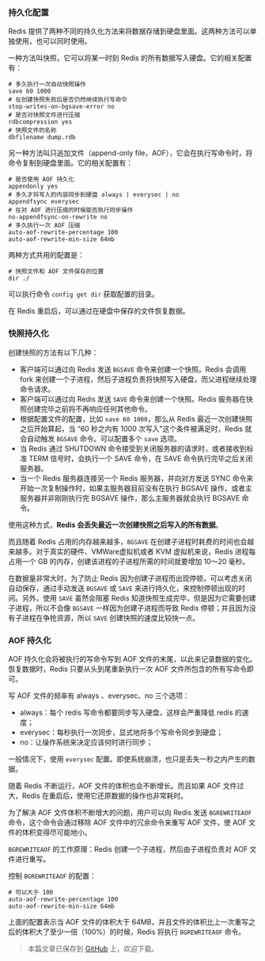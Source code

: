 ### 持久化配置

Redis 提供了两种不同的持久化方法来将数据存储到硬盘里面。这两种方法可以单独使用，也可以同时使用。

一种方法叫快照，它可以将某一时刻 Redis 的所有数据写入硬盘。它的相关配置有：

```properties
# 多久执行一次自动快照操作
save 60 1000
# 在创建快照失败后是否仍然继续执行写命令
stop-writes-on-bgsave-error no
# 是否对快照文件进行压缩
rdbcompression yes
# 快照文件的名称
dbfilename dump.rdb
```

另一种方法叫只追加文件（append-only file，AOF），它会在执行写命令时，将命令复制到硬盘里面。它的相关配置有：

```properties
# 是否使用 AOF 持久化
appendonly yes
# 多久才将写入的内容同步到硬盘 always | everysec | no
appendfsync everysec
# 在对 AOF 进行压缩的时候能否执行同步操作
no-appendfsync-on-rewrite no
# 多久执行一次 AOF 压缩
auto-aof-rewrite-percentage 100
auto-aof-rewrite-min-size 64mb
```

两种方式共用的配置是：

```properties
# 快照文件和 AOF 文件保存的位置
dir ./
```

可以执行命令 `config get dir` 获取配置的目录。

在 Redis 重启后，可以通过在硬盘中保存的文件恢复数据。

### 快照持久化

创建快照的方法有以下几种：

- 客户端可以通过向 Redis 发送 `BGSAVE` 命令来创建一个快照。Redis 会调用 fork 来创建一个子进程，然后子进程负责将快照写入硬盘，而父进程继续处理命令请求。
- 客户端可以通过向 Redis 发送 `SAVE` 命令来创建一个快照。Redis 服务器在快照创建完毕之前将不再响应任何其他命令。
- 根据配置文件的配置，比如 `save 60 1000`，那么从 Redis 最近一次创建快照之后开始算起，当 “60 秒之内有 1000 次写入"这个条件被满足时，Redis 就会自动触发 `BGSAVE` 命令。可以配置多个 `save` 选项。
- 当 Redis 通过 SHUTDOWN 命令接受到关闭服务器的请求时，或者接收到标准 TERM 信号时，会执行一个 SAVE 命令，在 SAVE 命令执行完毕之后关闭服务器。
- 当一个 Redis 服务器连接另一个 Redis 服务器，并向对方发送 SYNC 命令来开始一次复制操作时，如果主服务器目前没有在执行 BGSAVE 操作，或者主服务器并非刚刚执行完 BGSAVE 操作，那么主服务器就会执行 BGSAVE 命令。

使用这种方式，**Redis 会丢失最近一次创建快照之后写入的所有数据**。

而且随着 Redis 占用的内存越来越多，`BGSAVE` 在创建子进程时耗费的时间也会越来越多。对于真实的硬件、VMWare虚拟机或者 KVM 虚拟机来说，Redis 进程每占用一个 GB 的内存，创建该进程的子进程所需的时间就要增加 10～20 毫秒。

在数据量非常大时，为了防止 Redis 因为创建子进程而出现停顿，可以考虑关闭自动保存，通过手动发送 `BGSAVE` 或 `SAVE` 来进行持久化，来控制停顿出现的时间。另外，使用 `SAVE` 虽然会阻塞 Redis 知道快照生成完毕，但是因为它需要创建子进程，所以不会像 `BGSAVE` 一样因为创建子进程而导致 Redis 停顿；并且因为没有子进程在争抢资源，所以 `SAVE` 创建快照的速度比较快一点。

### AOF 持久化

AOF 持久化会将被执行的写命令写到 AOF 文件的末尾，以此来记录数据的变化。恢复数据时，Redis 只要从头到尾重新执行一次 AOF 文件所包含的所有写命令即可。

写 AOF 文件的频率有 always 、everysec、no 三个选项：

- always：每个 redis 写命令都要同步写入硬盘，这样会严重降低 redis 的速度；
- everysec：每秒执行一次同步，显式地将多个写命令同步到硬盘；
- no：让操作系统来决定应该何时进行同步；

一般情况下，使用 `everysec` 配置。即使系统崩溃，也只是丢失一秒之内产生的数据。

随着 Redis 不断运行，AOF 文件的体积也会不断增长。而且如果 AOF 文件过大，Redis 在重启后，使用它还原数据的操作也非常耗时。

为了解决 AOF 文件体积不断增大的问题，用户可以向 Redis 发送 `BGREWRITEAOF` 命令，这个命令会通过移除 AOF 文件中的冗余命令来重写 AOF 文件，使 AOF 文件的体积变得尽可能地小。

`BGREWRITEAOF` 的工作原理：Redis 创建一个子进程，然后由子进程负责对 AOF 文件进行重写。

控制 `BGREWRITEAOF` 的配置：

```properties
# 可以大于 100
auto-aof-rewrite-percentage 100
auto-aof-rewrite-min-size 64mb
```

上面的配置表示当 AOF 文件的体积大于 64MB，并且文件的体积比上一次重写之后的体积大了至少一倍（100%）的时候，Redis 将执行 `BGREWRITEAOF` 命令。

> 本篇文章已保存到 [GitHub](https://github.com/jixiaocan/learn-notes/tree/master/redis) 上，欢迎下载。













